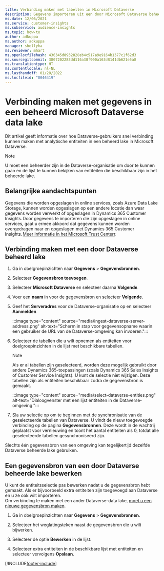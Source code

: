 ```yaml
---
title: Verbinding maken met tabellen in Microsoft Dataverse
description: Gegevens importeren uit een door Microsoft Dataverse beheerd data lake.
ms.date: 12/06/2021
ms.service: customer-insights
ms.subservice: audience-insights
ms.topic: how-to
author: adkuppa
ms.author: adkuppa
manager: shellyha
ms.reviewer: mhart
ms.openlocfilehash: 436345d8932820eb4c517a9e9164b1377c1f62d3
ms.sourcegitcommit: 3807202283dd116a30f900a163d8141db621e5a8
ms.translationtype: HT
ms.contentlocale: nl-NL
ms.lasthandoff: 01/28/2022
ms.locfileid: "8046419"
---
```

# <a name="connect-to-data-in-a-microsoft-dataverse-managed-data-lake"></a>Verbinding maken met gegevens in een beheerd Microsoft Dataverse data lake



Dit artikel geeft informatie over hoe Dataverse-gebruikers snel verbinding kunnen maken met analytische entiteiten in een beheerd lake in Microsoft Dataverse. 

> [!NOTE]
> U moet een beheerder zijn in de Dataverse-organisatie om door te kunnen gaan en de lijst te kunnen bekijken van entiteiten die beschikbaar zijn in het beheerde lake.

## <a name="important-considerations"></a>Belangrijke aandachtspunten

Gegevens die worden opgeslagen in online services, zoals Azure Data Lake Storage, kunnen worden opgeslagen op een andere locatie dan waar gegevens worden verwerkt of opgeslagen in Dynamics 365 Customer Insights. Door gegevens te importeren die zijn opgeslagen in online services, gaat u ermee akkoord dat gegevens kunnen worden overgedragen naar en opgeslagen met Dynamics 365 Customer Insights. [Meer informatie in het Microsoft Trust Centerr](https://www.microsoft.com/trust-center).

## <a name="connect-to-a-dataverse-managed-lake"></a>Verbinding maken met een door Dataverse beheerd lake

1. Ga in doelgroepinzichten naar **Gegevens** > **Gegevensbronnen**.

2. Selecteer **Gegevensbron toevoegen**.

3. Selecteer **Microsoft Dataverse** en selecteer daarna **Volgende**.

4. Voer een **naam** in voor de gegevensbron en selecteer **Volgende**. 

5. Geef het **Serveradres** voor de Dataverse-organisatie op en selecteer **Aanmelden**.

   :::image type="content" source="media/ingest-dataverse-server-address.png" alt-text="Scherm in stap voor gegevensopname waarin een gebruiker de URL van de Dataverse-omgeving kan invoeren.":::

6. Selecteer de tabellen die u wilt opnemen als entiteiten voor doelgroepinzichten in de lijst met beschikbare tabellen.    

   > [!NOTE]
   > Als er al tabellen zijn geselecteerd, worden deze mogelijk gebruikt door andere Dynamics 365-toepassingen (zoals Dynamics 365 Sales Insights of Customer Service Insights). U kunt de selectie niet wijzigen. Deze tabellen zijn als entiteiten beschikbaar zodra de gegevensbron is gemaakt.

   :::image type="content" source="media/select-dataverse-entities.png" alt-text="Dialoogvenster met een lijst entiteiten in de Dataverse-omgeving.":::

7. Sla uw selectie op om te beginnen met de synchronisatie van de geselecteerde tabellen van Dataverse. U vindt de nieuw toegevoegde verbinding op de pagina **Gegevensbronnen**. Deze wordt in de wachtrij geplaatst voor vernieuwing en toont het aantal entiteiten als 0, totdat alle geselecteerde tabellen gesynchroniseerd zijn.

Slechts één gegevensbron van een omgeving kan tegelijkertijd dezelfde Dataverse beheerde lake gebruiken.

## <a name="edit-a-dataverse-managed-lake-data-source"></a>Een gegevensbron van een door Dataverse beheerde lake bewerken

U kunt de entiteitsselectie pas bewerken nadat u de gegevensbron hebt gemaakt. Als er bijvoorbeeld extra entiteiten zijn toegevoegd aan Dataverse en u ze ook wilt importeren.    
Om verbinding te maken met een ander Dataverse-data lake, [moet u een nieuwe gegevensbron maken](#connect-to-a-dataverse-managed-lake).

1. Ga in doelgroepinzichten naar **Gegevens** > **Gegevensbronnen**.

2. Selecteer het weglatingsteken naast de gegevensbron die u wilt bijwerken.

3. Selecteer de optie **Bewerken** in de lijst.

4. Selecteer extra entiteiten in de beschikbare lijst met entiteiten en selecteer vervolgens **Opslaan**.

[!INCLUDE[footer-include](../includes/footer-banner.md)]
